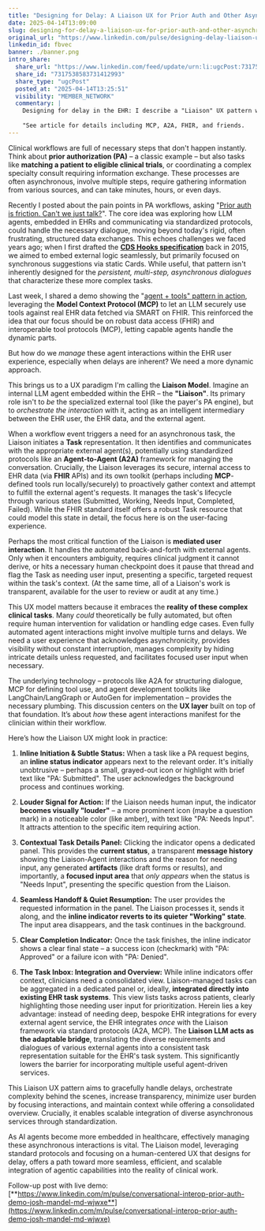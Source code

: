 ```yaml
---
title: "Designing for Delay: A Liaison UX for Prior Auth and Other Asynchronous Clinical Tasks"
date: 2025-04-14T13:09:00
slug: designing-for-delay-a-liaison-ux-for-prior-auth-and-other-asynchronous-clinical-tasks
original_url: "https://www.linkedin.com/pulse/designing-delay-liaison-ux-prior-auth-other-clinical-tasks-josh-fbvec"
linkedin_id: fbvec
banner: ./banner.png
intro_share:
  share_url: "https://www.linkedin.com/feed/update/urn:li:ugcPost:7317538583731412993"
  share_id: "7317538583731412993"
  share_type: "ugcPost"
  posted_at: "2025-04-14T13:25:51"
  visibility: "MEMBER_NETWORK"
  commentary: |
    Designing for delay in the EHR: I describe a "Liaison" UX pattern where an internal agent coordinates each async task (like Prior Auth), keeping clinicians informed without the noise, and escalating just-in-time.
    
    "See article for details including MCP, A2A, FHIR, and friends.
---
```


Clinical workflows are full of necessary steps that don't happen instantly. Think about **prior authorization (PA)** – a classic example – but also tasks like **matching a patient to eligible clinical trials**, or coordinating a complex specialty consult requiring information exchange. These processes are often asynchronous, involve multiple steps, require gathering information from various sources, and can take minutes, hours, or even days.

Recently I posted about the pain points in PA workflows, asking "[Prior auth is friction. Can't we just talk?](/blog/posts/prior-auth-is-friction-can-t-we-just-talk)". The core idea was exploring how LLM agents, embedded in EHRs and communicating via standardized protocols, could handle the necessary dialogue, moving beyond today's rigid, often frustrating, structured data exchanges. This echoes challenges we faced years ago; when I first drafted the [**CDS Hooks specification**](https://cds-hooks.org/) back in 2015, we aimed to embed external logic seamlessly, but primarily focused on synchronous suggestions via static Cards. While useful, that pattern isn't inherently designed for the *persistent, multi-step, asynchronous dialogues* that characterize these more complex tasks.

Last week, I shared a demo showing the "[agent + tools" pattern in action](/blog/posts/theory-to-practice-llm-agents-using-mcp-tools-on-real-ehr-data-with-demo), leveraging the **Model Context Protocol (MCP)** to let an LLM securely use tools against real EHR data fetched via SMART on FHIR. This reinforced the idea that our focus should be on robust data access (FHIR) and interoperable tool protocols (MCP), letting capable agents handle the dynamic parts.

But how do we *manage* these agent interactions within the EHR user experience, especially when delays are inherent? We need a more dynamic approach.

This brings us to a UX paradigm I'm calling the **Liaison Model**. Imagine an internal LLM agent embedded within the EHR – the **"Liaison"**. Its primary role isn't to *be* the specialized external tool (like the payer's PA engine), but to *orchestrate the interaction* with it, acting as an intelligent intermediary between the EHR user, the EHR data, and the external agent.

When a workflow event triggers a need for an asynchronous task, the Liaison initiates a **Task** representation. It then identifies and communicates with the appropriate external agent(s), potentially using standardized protocols like an **Agent-to-Agent (A2A)** framework for managing the conversation. Crucially, the Liaison leverages its secure, internal access to EHR data (via **FHIR** APIs) and its own toolkit (perhaps including **MCP**-defined tools run locally/securely) to proactively gather context and attempt to fulfill the external agent's requests. It manages the task's lifecycle through various states (Submitted, Working, Needs Input, Completed, Failed). While the FHIR standard itself offers a robust Task resource that could model this state in detail, the focus here is on the user-facing experience.

Perhaps the most critical function of the Liaison is **mediated user interaction**. It handles the automated back-and-forth with external agents. Only when it encounters ambiguity, requires clinical judgment it cannot derive, or hits a necessary human checkpoint does it pause that thread and flag the Task as needing user input, presenting a specific, targeted request within the task's context. (At the same time, all of a Liaison's work is transparent, available for the user to review or audit at any time.)

This UX model matters because it embraces the **reality of these complex clinical tasks**. Many *could* theoretically be fully automated, but often require human intervention for validation or handling edge cases. Even fully automated agent interactions might involve multiple turns and delays. We need a user experience that acknowledges asynchronicity, provides visibility without constant interruption, manages complexity by hiding intricate details unless requested, and facilitates focused user input when necessary.

The underlying technology – protocols like A2A for structuring dialogue, MCP for defining tool use, and agent development toolkits like LangChain/LangGraph or AutoGen for implementation – provides the necessary plumbing. This discussion centers on the **UX layer** built on top of that foundation. It’s about *how* these agent interactions manifest for the clinician within their workflow.

Here’s how the Liaison UX might look in practice:

1. **Inline Initiation & Subtle Status:** When a task like a PA request begins, an **inline status indicator** appears next to the relevant order. It's initially unobtrusive – perhaps a small, grayed-out icon or highlight with brief text like "PA: Submitted". The user acknowledges the background process and continues working.

2. **Louder Signal for Action:** If the Liaison needs human input, the indicator **becomes visually "louder"** – a more prominent icon (maybe a question mark) in a noticeable color (like amber), with text like "PA: Needs Input". It attracts attention to the specific item requiring action.

3. **Contextual Task Details Panel:** Clicking the indicator opens a dedicated panel. This provides the **current status**, a transparent **message history** showing the Liaison-Agent interactions and the reason for needing input, any generated **artifacts** (like draft forms or results), and importantly, a **focused input area** that *only appears* when the status is "Needs Input", presenting the specific question from the Liaison.

4. **Seamless Handoff & Quiet Resumption:** The user provides the requested information in the panel. The Liaison processes it, sends it along, and the **inline indicator reverts to its quieter "Working" state**. The input area disappears, and the task continues in the background.

5. **Clear Completion Indicator:** Once the task finishes, the inline indicator shows a clear final state – a success icon (checkmark) with "PA: Approved" or a failure icon with "PA: Denied".

6. **The Task Inbox: Integration and Overview:** While inline indicators offer context, clinicians need a consolidated view. Liaison-managed tasks can be aggregated in a dedicated panel or, ideally, **integrated directly into existing EHR task systems**. This view lists tasks across patients, clearly highlighting those needing user input for prioritization. Herein lies a key advantage: instead of needing deep, bespoke EHR integrations for every external agent service, the EHR integrates *once* with the Liaison framework via standard protocols (A2A, MCP). The **Liaison LLM acts as the adaptable bridge**, translating the diverse requirements and dialogues of various external agents into a consistent task representation suitable for the EHR's task system. This significantly lowers the barrier for incorporating multiple useful agent-driven services.

This Liaison UX pattern aims to gracefully handle delays, orchestrate complexity behind the scenes, increase transparency, minimize user burden by focusing interactions, and maintain context while offering a consolidated overview. Crucially, it enables scalable integration of diverse asynchronous services through standardization.

As AI agents become more embedded in healthcare, effectively managing these asynchronous interactions is vital. The Liaison model, leveraging standard protocols and focusing on a human-centered UX that designs for delay, offers a path toward more seamless, efficient, and scalable integration of agentic capabilities into the reality of clinical work.

Follow-up post with live demo: [**https://www.linkedin.com/m/pulse/conversational-interop-prior-auth-demo-josh-mandel-md-wjwxe**](https://www.linkedin.com/m/pulse/conversational-interop-prior-auth-demo-josh-mandel-md-wjwxe)